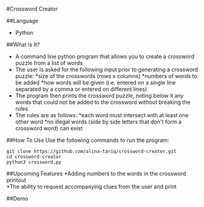 #Crossword Creator

##Language
* Python

##What Is It? 
- A command line python program that allows you to create a crossword puzzle from a list of words
- The user is asked for the following input prior to generating a crossword puzzle:
	*size of the crosswords (rows x columns)
	*numbers of words to be added
	*how words will be given (i.e. entered on a single line separated by a comma or entered on different lines)
- The program then prints the crossword puzzle, noting below it any words that could not be added to the crossword without breaking the rules
- The rules are as follows:
	*each word must intersect with at least one other word
	*no illegal words (side by side letters that don't form a crossword word) can exist

##How To Use
Use the following commands to run the program:
```
git clone https://github.com/alina-tariq/crossword-creator.git
cd crossword-creator
python3 crossword.py
```

##Upcoming Features
*Adding numbers to the words in the crossword printout  
*The ability to request accompanying clues from the user and print 

##Demo
